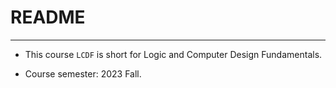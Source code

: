 # README

---

* This course `LCDF` is short for Logic and Computer Design Fundamentals.

* Course semester: 2023 Fall.
